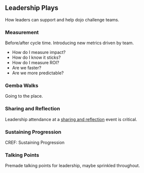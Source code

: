 
## Leadership Plays

How leaders can support and help dojo challenge teams.

### Measurement

Before/after cycle time. Introducing new metrics driven by team.

- How do I measure impact?
- How do I know it sticks?
- How do I measure ROI?
- Are we faster?
- Are we more predictable?

### Gemba Walks

Going to the place.

### Sharing and Reflection

Leadership attendance at a [sharing and reflection](#sharing-and-reflection) event is critical.

### Sustaining Progression

CREF: Sustaining Progression

### Talking Points

Premade talking points for leadership, maybe sprinkled throughout.